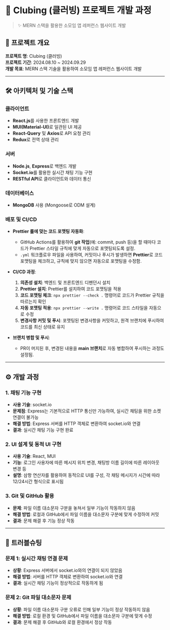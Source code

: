 # 📌 Clubing (클러빙) 프로젝트 개발 과정

> ✨ MERN 스택을 활용한 소모임 앱 레퍼런스 웹사이트 개발

## 📖 프로젝트 개요

**프로젝트 명**: Clubing (클러빙)  
**프로젝트 기간**: 2024.08.10 ~ 2024.09.29  
**개발 목표**: MERN 스택 기술을 활용하여 소모임 앱 레퍼런스 웹사이트 개발

---

## 🛠️ 아키텍처 및 기술 스택

### **클라이언트**

- **React.js**를 사용한 프론트엔드 개발
- <b>MUI(Material-UI)</b>로 일관된 UI 제공
- **React-Query** 및 **Axios**로 API 요청 관리
- **Redux**로 전역 상태 관리

### **서버**

- **Node.js**, **Express**로 백엔드 개발
- **Socket.io**를 활용한 실시간 채팅 기능 구현
- **RESTful API**로 클라이언트와 데이터 통신

### **데이터베이스**

- **MongoDB** 사용 (Mongoose로 ODM 설계)

### **배포 및 CI/CD**

- **Prettier 룰에 맞는 코드 포맷팅 자동화**:

  - GitHub Actions를 활용하여 **git 작업**(예: commit, push 등)을 할 때마다 코드가 Prettier 스타일 규칙에 맞게 자동으로 포맷팅되도록 설정.
  - `.yml` 워크플로우 파일을 사용하여, 커밋이나 푸시가 발생하면 **Prettier**로 코드 포맷팅을 체크하고, 규칙에 맞지 않으면 자동으로 포맷팅을 수정함.

- **CI/CD 과정**:

  1. **의존성 설치**: 백엔드 및 프론트엔드 디펜던시 설치
  2. **Prettier 설치**: Prettier를 설치하여 코드 포맷팅을 적용
  3. **코드 포맷팅 체크**: `npx prettier --check .` 명령어로 코드가 Prettier 규칙을 따르는지 확인
  4. **자동 포맷팅 적용**: `npx prettier --write .` 명령어로 코드 스타일을 자동으로 수정
  5. **변경사항 커밋 및 푸시**: 포맷팅된 변경사항을 커밋하고, 원격 브랜치에 푸시하여 코드를 최신 상태로 유지

- **브랜치 병합 및 푸시**:
  - PR이 머지된 후, 변경된 내용을 **main 브랜치**로 자동 병합하여 푸시하는 과정도 설정됨.

---

## ⚙️ 개발 과정

### 1. **채팅 기능 구현**

- **사용 기술**: socket.io
- **문제점**: Express는 기본적으로 HTTP 통신만 가능하여, 실시간 채팅을 위한 소켓 연결이 불가능
- **해결 방법**: Express 서버를 HTTP 객체로 변환하여 socket.io와 연결
- **결과**: 실시간 채팅 기능 구현 완료

### 2. **UI 설계 및 동적 UI 구현**

- **사용 기술**: React, MUI
- **기능**: 로그인 사용자에 따른 메시지 위치 변경, 채팅방 이름 길이에 따른 레이아웃 변경 등
- **설명**: 삼항 연산자를 활용하여 동적으로 UI를 구성, 각 채팅 메시지가 시간에 따라 12/24시간 형식으로 표시됨

### 3. **Git 및 GitHub 활용**

- **문제**: 파일 이름 대소문자 구분을 놓쳐서 일부 기능이 작동하지 않음
- **해결 방법**: 로컬과 GitHub에서 파일 이름을 대소문자 구분에 맞게 수정하여 커밋
- **결과**: 문제 해결 후 기능 정상 작동

---

## 🔧 트러블슈팅

### **문제 1: 실시간 채팅 연결 문제**

- **상황**: Express 서버에서 socket.io와의 연결이 되지 않았음
- **해결 방법**: 서버를 HTTP 객체로 변환하여 socket.io와 연결
- **결과**: 실시간 채팅 기능이 정상적으로 작동하게 됨

### **문제 2: Git 파일 대소문자 문제**

- **상황**: 파일 이름 대소문자 구분 오류로 인해 일부 기능이 정상 작동하지 않음
- **해결 방법**: 로컬 환경 및 GitHub에서 파일 이름을 대소문자 구분에 맞게 수정
- **결과**: 문제 해결 후 GitHub와 로컬 환경에서 정상 작동
